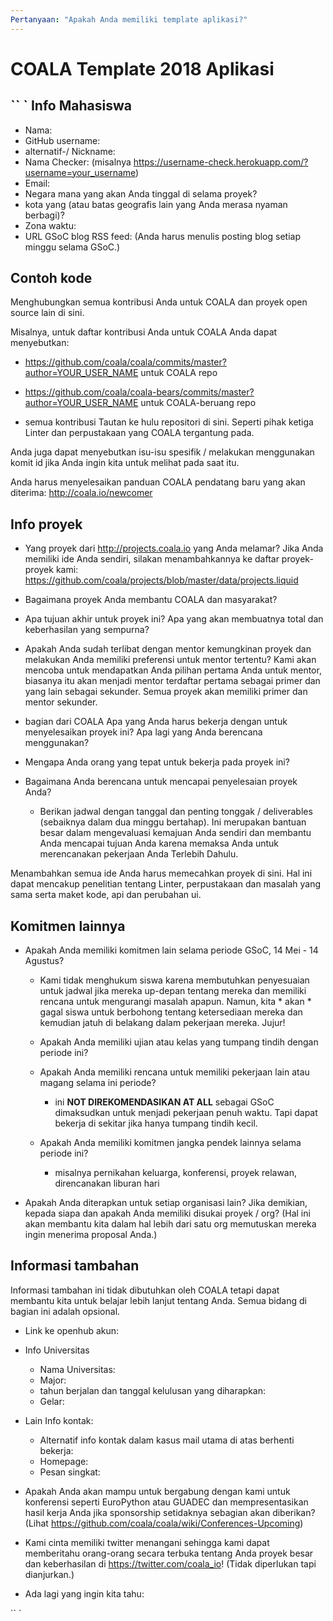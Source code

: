 ```yaml
---
Pertanyaan: "Apakah Anda memiliki template aplikasi?"
---
```

COALA Template 2018 Aplikasi
===============================

`` `
Info Mahasiswa
------------

- Nama:
- GitHub username:
- alternatif-/ Nickname:
- Nama Checker: (misalnya https://username-check.herokuapp.com/?username=your_username)
- Email:
- Negara mana yang akan Anda tinggal di selama proyek?
- kota yang (atau batas geografis lain yang Anda merasa nyaman berbagi)?
- Zona waktu:
- URL GSoC blog RSS feed: (Anda harus menulis posting blog setiap
  minggu selama GSoC.)


Contoh kode
-----------

Menghubungkan semua kontribusi Anda untuk COALA dan proyek open source lain di sini.

Misalnya, untuk daftar kontribusi Anda untuk COALA Anda dapat menyebutkan:
  - https://github.com/coala/coala/commits/master?author=YOUR_USER_NAME
    untuk COALA repo
  - https://github.com/coala/coala-bears/commits/master?author=YOUR_USER_NAME
    untuk COALA-beruang repo

- semua kontribusi Tautan ke hulu repositori di sini. Seperti pihak ketiga
  Linter dan perpustakaan yang COALA tergantung pada.

Anda juga dapat menyebutkan isu-isu spesifik / melakukan menggunakan komit id jika Anda ingin
kita untuk melihat pada saat itu.

Anda harus menyelesaikan panduan COALA pendatang baru yang akan diterima:
http://coala.io/newcomer


Info proyek
------------

- Yang proyek dari http://projects.coala.io yang Anda melamar?
  Jika Anda memiliki ide Anda sendiri, silakan menambahkannya ke daftar proyek-proyek kami:
  https://github.com/coala/projects/blob/master/data/projects.liquid

- Bagaimana proyek Anda membantu COALA dan masyarakat?

- Apa tujuan akhir untuk proyek ini? Apa yang akan membuatnya total
  dan keberhasilan yang sempurna?

- Apakah Anda sudah terlibat dengan mentor kemungkinan proyek dan melakukan
  Anda memiliki preferensi untuk mentor tertentu?
  Kami akan mencoba untuk mendapatkan Anda pilihan pertama Anda untuk mentor, biasanya itu akan
  menjadi mentor terdaftar pertama sebagai primer dan yang lain sebagai sekunder.
  Semua proyek akan memiliki primer dan mentor sekunder.

- bagian dari COALA Apa yang Anda harus bekerja dengan untuk menyelesaikan
  proyek ini? Apa lagi yang Anda berencana menggunakan?

- Mengapa Anda orang yang tepat untuk bekerja pada proyek ini?

- Bagaimana Anda berencana untuk mencapai penyelesaian proyek Anda?
    - Berikan jadwal dengan tanggal dan penting
      tonggak / deliverables (sebaiknya dalam dua minggu bertahap).
      Ini merupakan bantuan besar dalam mengevaluasi kemajuan Anda sendiri dan membantu Anda
      mencapai tujuan Anda karena memaksa Anda untuk merencanakan pekerjaan Anda Terlebih Dahulu.

Menambahkan semua ide Anda harus memecahkan proyek di sini. Hal ini dapat mencakup
penelitian tentang Linter, perpustakaan dan masalah yang sama serta maket
kode, api dan perubahan ui.


Komitmen lainnya
-----------------

- Apakah Anda memiliki komitmen lain selama periode GSoC,
  14 Mei - 14 Agustus?

    - Kami tidak menghukum siswa karena membutuhkan penyesuaian untuk jadwal jika
      mereka up-depan tentang mereka dan memiliki rencana untuk mengurangi masalah apapun.
      Namun, kita * akan * gagal siswa untuk berbohong tentang ketersediaan mereka
      dan kemudian jatuh di belakang dalam pekerjaan mereka. Jujur!

    - Apakah Anda memiliki ujian atau kelas yang tumpang tindih dengan periode ini?

    - Apakah Anda memiliki rencana untuk memiliki pekerjaan lain atau magang selama ini
      periode?
        - ini __NOT DIREKOMENDASIKAN AT ALL__ sebagai GSoC dimaksudkan untuk menjadi
          pekerjaan penuh waktu. Tapi dapat bekerja di sekitar jika hanya tumpang tindih kecil.

    - Apakah Anda memiliki komitmen jangka pendek lainnya selama periode ini?
        - misalnya pernikahan keluarga, konferensi, proyek relawan, direncanakan
          liburan hari

- Apakah Anda diterapkan untuk setiap organisasi lain? Jika demikian, kepada siapa dan apakah Anda memiliki
  disukai proyek / org? (Hal ini akan membantu kita dalam hal lebih dari satu
  org memutuskan mereka ingin menerima proposal Anda.)


Informasi tambahan
-----------------

Informasi tambahan ini tidak dibutuhkan oleh COALA tetapi dapat membantu kita untuk belajar
lebih lanjut tentang Anda. Semua bidang di bagian ini adalah opsional.

- Link ke openhub akun:
- Info Universitas
    - Nama Universitas:
    - Major:
    - tahun berjalan dan tanggal kelulusan yang diharapkan:
    - Gelar:
- Lain Info kontak:
    - Alternatif info kontak dalam kasus mail utama di atas berhenti bekerja:
    - Homepage:
    - Pesan singkat:

- Apakah Anda akan mampu untuk bergabung dengan kami untuk konferensi seperti EuroPython atau GUADEC
  dan mempresentasikan hasil kerja Anda jika sponsorship setidaknya sebagian akan diberikan?
  (Lihat https://github.com/coala/coala/wiki/Conferences-Upcoming)

- Kami cinta memiliki twitter menangani sehingga kami dapat memberitahu orang-orang secara terbuka tentang Anda
  proyek besar dan keberhasilan di https://twitter.com/coala_io!
  (Tidak diperlukan tapi dianjurkan.)

- Ada lagi yang ingin kita tahu:

`` `
